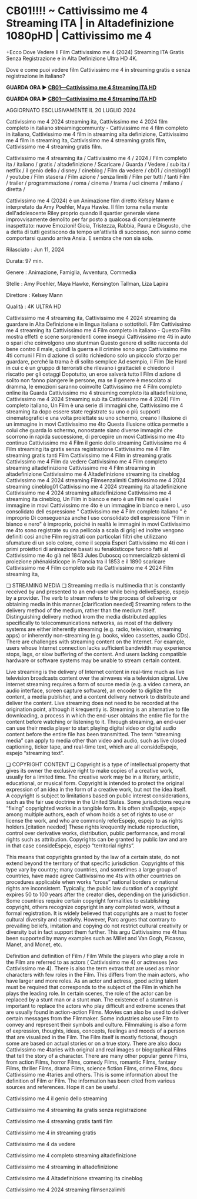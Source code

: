 # CB01!!!! ~ Cattivissimo me 4 Streaming ITA | in Altadefinizione 1080pHD | Cattivissimo me 4

+Ecco Dove Vedere Il Film Cattivissimo me 4 (2024) Streaming ITA Gratis Senza Registrazione e in Alta Definizione Ultra HD 4K.

Dove e come puoi vedere film Cattivissimo me 4 in streaming gratis e senza registrazione in italiano?

**GUARDA ORA ▶️ [CB01—Cattivissimo me 4 Streaming ITA HD](https://is.gd/sUzPFr)**

**GUARDA ORA ▶️ [CB01—Cattivissimo me 4 Streaming ITA HD](https://is.gd/sUzPFr)**

AGGIORNATO ESCLUSIVAMENTE IL 20 LUGLIO 2024

Cattivissimo me 4 2024 streaming ita, Cattivissimo me 4 2024 film completo in italiano streamingcommunty - Cattivissimo me 4 film completo in italiano, Cattivissimo me 4 film in streaming alta definizione, Cattivissimo me 4 film in streaming ita, Cattivissimo me 4 streaming gratis film, Cattivissimo me 4 streaming gratis film.

Cattivissimo me 4 streaming ita / Cattivissimo me 4 / 2024 / Film completo ita / italiano / gratis / altadefinizione / Scaricare / Guarda / Vedere / sub ita / netflix / il genio dello / disney / cineblog / Film da vedere / cb01 / cineblog01 / youtube / Film stasera / Film azione / senza limiti / Film per tutti / tanti Film / trailer / programmazione / roma / cinema / trama / uci cinema / milano / diretta /

Cattivissimo me 4 (2024) è un Animazione film diretto Kelsey Mann e interpretato da Amy Poehler, Maya Hawke. Il film torna nella mente dell'adolescente Riley proprio quando il quartier generale viene improvvisamente demolito per far posto a qualcosa di completamente inaspettato: nuove Emozioni! Gioia, Tristezza, Rabbia, Paura e Disgusto, che a detta di tutti gestiscono da tempo un'attività di successo, non sanno come comportarsi quando arriva Ansia. E sembra che non sia sola.

Rilasciato : Jun 11, 2024

Durata: 97 min.

Genere : Animazione, Famiglia, Avventura, Commedia

Stelle : Amy Poehler, Maya Hawke, Kensington Tallman, Liza Lapira

Direttore : Kelsey Mann

Qualità : 4K ULTRA HD

Cattivissimo me 4 streaming ita, Cattivissimo me 4 2024 streaming da guardare in Alta Definizione e in lingua italiana o sottotitoli. Film Cattivissimo me 4 streaming ita Cattivissimo me 4 Film completo in italiano - Questo Film mostra effetti e scene sorprendenti come insegui Cattivissimo me 4ti in auto o spari che coinvolgono uno stuntman Questo genere di solito racconta del bene contro il male, quindi la guerra e il crimine sono argo Cattivissimo me 4ti comuni I Film d azione di solito richiedono solo un piccolo sforzo per guardare, perché la trama è di solito semplice Ad esempio, il Film Die Hard in cui c è un gruppo di terroristi che rilevano i grattacieli e chiedono il riscatto per gli ostaggi Dopotutto, un eroe salverà tutto I Film d azione di solito non fanno piangere le persone, ma se il genere è mescolato al dramma, le emozioni saranno coinvolte Cattivissimo me 4 Film completo online ita Guarda Cattivissimo me 4 streaming completo ita altadefinizione, Cattivissimo me 4 2024 Streaming sub ita Cattivissimo me 4 2024) Film completo italiano, Un Film è una serie di immagini che, Cattivissimo me 4 streaming ita dopo essere state registrate su uno o più supporti cinematografici e una volta proiettate su uno schermo, creano l illusione di un immagine in movi Cattivissimo me 4to Questa illusione ottica permette a colui che guarda lo schermo, nonostante siano diverse immagini che scorrono in rapida successione, di percepire un movi Cattivissimo me 4to continuo Cattivissimo me 4 Film il genio dello streaming Cattivissimo me 4 Film streaming ita gratis senza registrazione Cattivissimo me 4 Film streaming gratis tanti Film Cattivissimo me 4 Film in streaming gratis Cattivissimo me 4 Film da vedere Cattivissimo me 4 Film completo streaming altadefinizione Cattivissimo me 4 Film streaming in altadefinizione Cattivissimo me 4 Altadefinizione streaming ita cineblog Cattivissimo me 4 2024 streaming Filmsenzalimiti Cattivissimo me 4 2024 streaming cineblog01 Cattivissimo me 4 2024 streaming ita altadefinizione Cattivissimo me 4 2024 streaming altadefinizione Cattivissimo me 4 streaming ita cineblog, Un Film in bianco e nero è un Film nel quale l immagine in movi Cattivissimo me 4to è un immagine in bianco e nero L uso consolidato dell espressione " Cattivissimo me 4 Film completo italiano " è improprio Di conseguenza anche l uso consolidato dell espressione "Film in bianco e nero" è improprio, poiché in realtà le immagini in movi Cattivissimo me 4to sono registrate su una pellicola a scala di grigi ed inoltre vengono definiti così anche Film registrati con particolari filtri che utilizzano sfumature di un solo colore, come il seppia Esperi Cattivissimo me 4ti con i primi proiettori di animazione basati su fenakisticope furono fatti al Cattivissimo me 4o già nel 1843 Jules Duboscq commercializzò sistemi di proiezione phénakisticope in Francia tra il 1853 e il 1890 scaricare Cattivissimo me 4 Film completo sub ita Cattivissimo me 4 2024 Film streaming ita,

❏ STREAMING MEDIA ❏ Streaming media is multimedia that is constantly received by and presented to an end-user while being deliveEspejo, espejo by a provider. The verb to stream refers to the process of delivering or obtaining media in this manner.[clarification needed] Streaming refers to the delivery method of the medium, rather than the medium itself. Distinguishing delivery method krom the media distributed applies specifically to telecommunications networks, as most of the delivery systems are either inherently streaming (e.g. radio, television, streaming apps) or inherently non-streaming (e.g. books, video cassettes, audio CDs). There are challenges with streaming content on the Internet. For example, users whose Internet connection lacks sufficient bandwidth may experience stops, lags, or slow buffering of the content. And users lacking compatible hardware or software systems may be unable to stream certain content.

Live streaming is the delivery of Internet content in real-time much as live television broadcasts content over the airwaves via a television signal. Live internet streaming requires a form of source media (e.g. a video camera, an audio interface, screen capture software), an encoder to digitize the content, a media publisher, and a content delivery network to distribute and deliver the content. Live streaming does not need to be recorded at the origination point, although it krequently is. Streaming is an alternative to file downloading, a process in which the end-user obtains the entire file for the content before watching or listening to it. Through streaming, an end-user can use their media player to start playing digital video or digital audio content before the entire file has been transmitted. The term “streaming media” can apply to media other than video and audio, such as live closed captioning, ticker tape, and real-time text, which are all consideEspejo, espejo “streaming text”.

❏ COPYRIGHT CONTENT ❏ Copyright is a type of intellectual property that gives its owner the exclusive right to make copies of a creative work, usually for a limited time. The creative work may be in a literary, artistic, educational, or musical form. Copyright is intended to protect the original expression of an idea in the form of a creative work, but not the idea itself. A copyright is subject to limitations based on public interest considerations, such as the fair use doctrine in the United States. Some jurisdictions require “fixing” copyrighted works in a tangible form. It is often shaEspejo, espejo among multiple authors, each of whom holds a set of rights to use or license the work, and who are commonly referEspejo, espejo to as rights holders.[citation needed] These rights krequently include reproduction, control over derivative works, distribution, public performance, and moral rights such as attribution. Copyrights can be granted by public law and are in that case consideEspejo, espejo “territorial rights”.

This means that copyrights granted by the law of a certain state, do not extend beyond the territory of that specific jurisdiction. Copyrights of this type vary by country; many countries, and sometimes a large group of countries, have made agree Cattivissimo me 4ts with other countries on procedures applicable when works “cross” national borders or national rights are inconsistent. Typically, the public law duration of a copyright expires 50 to 100 years after the creator dies, depending on the jurisdiction. Some countries require certain copyright formalities to establishing copyright, others recognize copyright in any completed work, without a formal registration. It is widely believed that copyrights are a must to foster cultural diversity and creativity. However, Parc argues that contrary to prevailing beliefs, imitation and copying do not restrict cultural creativity or diversity but in fact support them further. This argu Cattivissimo me 4t has been supported by many examples such as Millet and Van Gogh, Picasso, Manet, and Monet, etc.

Definition and definition of Film / Film While the players who play a role in the Film are referred to as actors ( Cattivissimo me 4) or actresses (wo Cattivissimo me 4). There is also the term extras that are used as minor characters with few roles in the Film. This differs from the main actors, who have larger and more roles. As an actor and actress, good acting talent must be required that corresponds to the subject of the Film in which he plays the leading role. In certain scenes, the role of the actor can be replaced by a stunt man or a stunt man. The existence of a stuntman is important to replace the actors who play difficult and extreme scenes that are usually found in action-action Films. Movies can also be used to deliver certain messages from the Filmmaker. Some industries also use Film to convey and represent their symbols and culture. Filmmaking is also a form of expression, thoughts, ideas, concepts, feelings and moods of a person that are visualized in the Film. The Film itself is mostly fictional, though some are based on actual stories or on a true story. There are also docu Cattivissimo me 4taries with original and real images or biographical Films that tell the story of a character. There are many other popular genre Films, from action Films, horror Films, comedy Films, romantic Films, fantasy Films, thriller Films, drama Films, science fiction Films, crime Films, docu Cattivissimo me 4taries and others. This is some information about the definition of Film or Film. The information has been cited from various sources and references. Hope it can be useful.

Cattivissimo me 4 il genio dello streaming

Cattivissimo me 4 streaming ita gratis senza registrazione

Cattivissimo me 4 streaming gratis tanti film

Cattivissimo me 4 in streaming gratis

Cattivissimo me 4 da vedere

Cattivissimo me 4 completo streaming altadefinizione

Cattivissimo me 4 streaming in altadefinizione

Cattivissimo me 4 Altadefinizione streaming ita cineblog

Cattivissimo me 4 2024 streaming filmsenzalimiti
